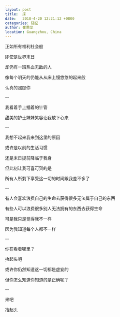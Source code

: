 ```yaml
---
layout: post
title:  床
date:   2018-4-20 12:21:12 +0800
categories: 随记
author: 崔秉龙
location: Guangzhou, China
---
```











正如所有福利社会般

即使是世界末日

却仍有一班热血无敌的人

像每个明天的仍能从从床上慢悠悠的起来般

认真的照顾你

--

我看着手上插着的针管

甜美的护士妹妹笑容让我放下心来

--

我想不起来我来到这里的原因

或许是以前的生活习惯

还是末日提前降临于我身

但此刻让我可喜可贺的是

所有人所剩下享受这一切的时间跟我差不多了

--

有人会喜欢浪费自己的生命去获得很多无法属于自己的东西

有些人可以浪费很多别人无法拥有的东西去获得生命

可是我只是觉得我不一样

因为我知道每个人都不一样

--

你在看着哪里？

抬起头吧

或许你仍然知道这一切都是虚妄的

但你怎么知道你知道的是正确呢？

--

来吧

抬起头